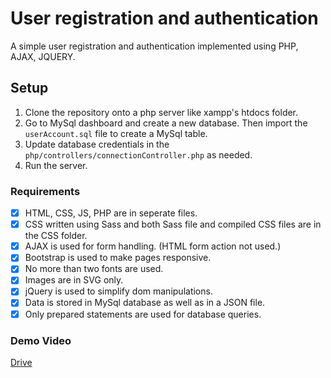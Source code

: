 # User registration and authentication
A simple user registration and authentication implemented using PHP, AJAX, JQUERY.
## Setup
 1. Clone the repository onto a php server like xampp's htdocs folder.
 2. Go to MySql dashboard and create a new database. Then import the `userAccount.sql` file to create a MySql table.
 3. Update database credentials in the `php/controllers/connectionController.php` as needed.
 4. Run the server.
 
 ### Requirements
 

 - [x] HTML, CSS, JS, PHP are in seperate files.
 - [x] CSS written using Sass and both Sass file and compiled CSS files are in the CSS folder.
 - [x] AJAX is used for form handling. (HTML form action not used.)
 - [x] Bootstrap is used to make pages responsive.
 - [x] No more than two fonts are used.
 - [x] Images are in SVG only.
 - [x] jQuery is used to simplify dom manipulations.
 - [x] Data is stored in MySql database as well as in a JSON file.
 - [x] Only prepared statements are used for database queries.

### Demo Video
[Drive](https://drive.google.com/file/d/1KudYld4WFyCAIyJINqKTujWaS5FHDBpC/view?usp=sharing)
